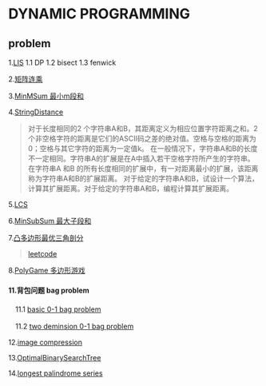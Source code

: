 # DYNAMIC PROGRAMMING
## problem
1.[LIS](https://leetcode-cn.com/problems/longest-increasing-subsequence/solution/)
  1.1 DP
  1.2 bisect
  1.3 fenwick

2.[矩阵连乘](https://github.com/Iris-Song/algorithm/blob/main/Dynamic%20Programming/RecurMatrixChain.cpp)

3.[MinMSum 最小m段和](https://github.com/Iris-Song/algorithm/blob/main/Dynamic%20Programming/MinMSum.cpp)

4.[StringDistance](https://github.com/Iris-Song/algorithm/blob/main/Dynamic%20Programming/StringDistance.cpp)

>对于长度相同的2 个字符串A和B，其距离定义为相应位置字符距离之和。2 个非空格字符的距离是它们的ASCII码之差的绝对值。空格与空格的距离为0；空格与其它字符的距离为一定值k。
在一般情况下，字符串A和B的长度不一定相同。字符串A的扩展是在A中插入若干空格字符所产生的字符串。在字符串A 和B 的所有长度相同的扩展中，有一对距离最小的扩展，该距离称为字符串A和B的扩展距离。
对于给定的字符串A和B，试设计一个算法，计算其扩展距离。对于给定的字符串A和B，编程计算其扩展距离。

5.[LCS](https://leetcode-cn.com/problems/longest-common-subsequence/submissions/)

6.[MinSubSum 最大子段和](https://leetcode-cn.com/problems/maximum-subarray/submissions/)

7.[凸多边形最优三角剖分](https://github.com/Iris-Song/algorithm/blob/main/Dynamic%20Programming/MinWeightTriangulation.cpp)
  >[leetcode](https://leetcode-cn.com/problems/minimum-score-triangulation-of-polygon/submissions/)

8.[PolyGame 多边形游戏](https://github.com/Iris-Song/algorithm/blob/main/Dynamic%20Programming/PolyGame.cpp)

#### 11.背包问题 bag problem

　11.1 [basic 0-1 bag problem](https://github.com/Iris-Song/algorithm/blob/main/Dynamic%20Programming/bag1D-ttf.cpp)

　11.2 [two deminsion 0-1 bag problem](https://github.com/Iris-Song/algorithm/blob/main/Dynamic%20Programming/bag2D.cpp)


12.[image compression](https://github.com/Iris-Song/algorithm/blob/main/Dynamic%20Programming/imageCompression.cpp)

13.[OptimalBinarySearchTree](https://github.com/Iris-Song/algorithm/blob/main/Dynamic%20Programming/OptimalBinarySearchTree.cpp)

14.[longest palindrome series](https://leetcode-cn.com/problems/longest-palindromic-substring/solution/zui-chang-hui-wen-zi-chuan-by-leetcode-solution/)
